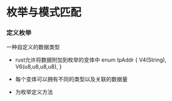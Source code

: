 # 枚举与模式匹配

### 定义枚举
  一种自定义的数据类型

  - rust允许将数据附加到枚举的变体中
  enum IpAddr {
    V4(String),
    V6(u8,u8,u8,u8),
  }
  - 每个变体可以拥有不同的类型以及关联的数据量

  - 为枚举定义方法

